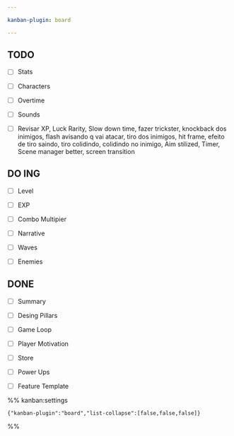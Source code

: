 ```yaml
---

kanban-plugin: board

---
```


## TODO

- [ ] Stats
- [ ] Characters
- [ ] Overtime
- [ ] Sounds
- [ ] Revisar XP, Luck Rarity, Slow down time, fazer trickster, knockback dos inimigos, flash avisando q vai atacar, tiro dos inimigos, hit frame, efeito de tiro saindo, tiro colidindo, colidindo  no inimigo, Aim stilized, Timer, Scene manager better, screen transition


## DO ING

- [ ] Level
- [ ] EXP
- [ ] Combo Multipier
- [ ] Narrative
- [ ] Waves
- [ ] Enemies


## DONE

- [ ] Summary
- [ ] Desing Pillars
- [ ] Game Loop
- [ ] Player Motivation
- [ ] Store
- [ ] Power Ups
- [ ] Feature Template




%% kanban:settings
```
{"kanban-plugin":"board","list-collapse":[false,false,false]}
```
%%